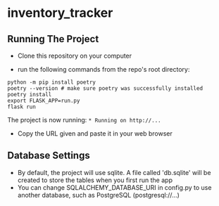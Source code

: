# inventory_tracker

## Running The Project

- Clone this repository on your computer

- run the following commands from the repo's root directory:
```
python -m pip install poetry
poetry --version # make sure poetry was successfully installed
poetry install
export FLASK_APP=run.py 
flask run
```

The project is now running: ```* Running on http://... ```

- Copy the URL given and paste it in your web browser


## Database Settings

- By default, the project will use sqlite. A file called 'db.sqlite' will be created to store the tables when you first run the app<br>
- You can change SQLALCHEMY_DATABASE_URI in config.py to use another database, such as PostgreSQL (postgresql://...)


